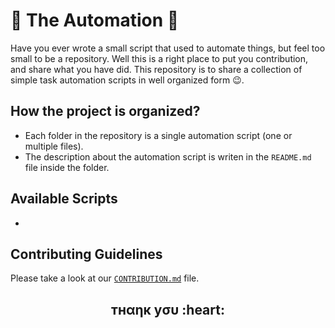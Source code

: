 # :robot: The Automation :robot:

Have you ever wrote a small script that used to automate things, but feel too small to be a repository. Well this is a right place to put you contribution, and share what you have did. This repository is to share a collection of simple task automation scripts in well organized form :wink:. 

## How the project is organized?
* Each folder in the repository is a single automation script (one or multiple files).
* The description about the automation script is writen in the `README.md` file inside the folder.

## Available Scripts
*

## Contributing Guidelines
Please take a look at our [`CONTRIBUTION.md`](https://github.com/wendirad/the.automation/CONTRIBUTION.md) file.

<h2 align="center">тнαηк уσυ :heart:</h2>
